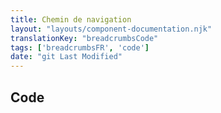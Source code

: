 ```yaml
---
title: Chemin de navigation
layout: "layouts/component-documentation.njk"
translationKey: "breadcrumbsCode"
tags: ['breadcrumbsFR', 'code']
date: "git Last Modified"
---
```


## Code